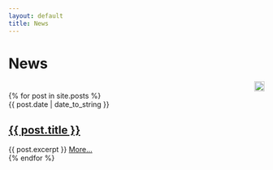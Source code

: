 ```yaml
---
layout: default
title: News
---
```


# News

<div style="text-align: right;"><a href="{% link news/feed.xml %}"><img src="{% link img/feed.svg %}" width="20" height="20" alt="Atom Feed" title="Atom Feed"/></a></div>

<div class="news-list">
{% for post in site.posts %}
<article>
    <div class="news-date-small">{{ post.date | date_to_string }}</div>
    <h2><a href="{{ post.url }}">{{ post.title }}</a></h2>
    <div class="news-text">
{{ post.excerpt }}
    <a href="{{ post.url }}">More...</a>
    </div>
</article>
{% endfor %}
</div>

